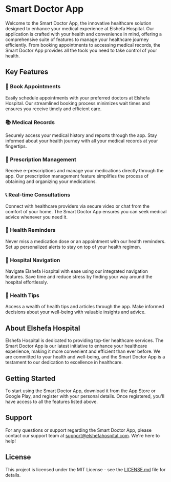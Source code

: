 
# Smart Doctor App

Welcome to the Smart Doctor App, the innovative healthcare solution designed to enhance your medical experience at Elshefa Hospital. Our application is crafted with your health and convenience in mind, offering a comprehensive suite of features to manage your healthcare journey efficiently. From booking appointments to accessing medical records, the Smart Doctor App provides all the tools you need to take control of your health.

## Key Features

### 📅 Book Appointments
Easily schedule appointments with your preferred doctors at Elshefa Hospital. Our streamlined booking process minimizes wait times and ensures you receive timely and efficient care.

### 📚 Medical Records
Securely access your medical history and reports through the app. Stay informed about your health journey with all your medical records at your fingertips.

### 💊 Prescription Management
Receive e-prescriptions and manage your medications directly through the app. Our prescription management feature simplifies the process of obtaining and organizing your medications.

### 📞 Real-time Consultations
Connect with healthcare providers via secure video or chat from the comfort of your home. The Smart Doctor App ensures you can seek medical advice whenever you need it.

### 🔔 Health Reminders
Never miss a medication dose or an appointment with our health reminders. Set up personalized alerts to stay on top of your health regimen.

### 🏥 Hospital Navigation
Navigate Elshefa Hospital with ease using our integrated navigation features. Save time and reduce stress by finding your way around the hospital effortlessly.

### 🍏 Health Tips
Access a wealth of health tips and articles through the app. Make informed decisions about your well-being with valuable insights and advice.

## About Elshefa Hospital

Elshefa Hospital is dedicated to providing top-tier healthcare services. The Smart Doctor App is our latest initiative to enhance your healthcare experience, making it more convenient and efficient than ever before. We are committed to your health and well-being, and the Smart Doctor App is a testament to our dedication to excellence in healthcare.

## Getting Started

To start using the Smart Doctor App, download it from the App Store or Google Play, and register with your personal details. Once registered, you'll have access to all the features listed above.

## Support

For any questions or support regarding the Smart Doctor App, please contact our support team at support@elshefahospital.com. We're here to help!

## License

This project is licensed under the MIT License - see the [LICENSE.md](LICENSE) file for details.
